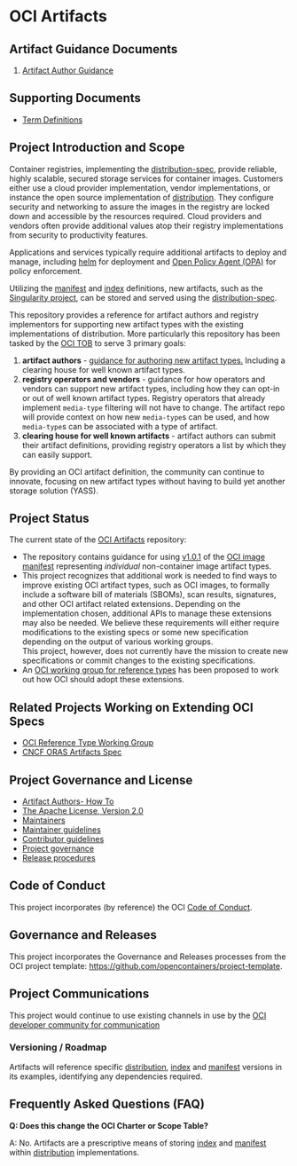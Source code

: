 # OCI Artifacts

## Artifact Guidance Documents

1. [Artifact Author Guidance](./artifact-authors.md)

## Supporting Documents

- [Term Definitions](./definitions-terms.md)

## Project Introduction and Scope

Container registries, implementing the [distribution-spec][distribution-spec], provide reliable, highly scalable, secured storage services for container images. Customers either use a cloud provider implementation, vendor implementations, or instance the open source implementation of [distribution][distribution]. They configure security and networking to assure the images in the registry are locked down and accessible by the resources required. Cloud providers and vendors often provide additional values atop their registry implementations from security to productivity features.

Applications and services typically require additional artifacts to deploy and manage, including [helm](https://helm.sh) for deployment and [Open Policy Agent (OPA)](https://github.com/open-policy-agent/opa/issues/1413) for policy enforcement.

Utilizing the [manifest][image-manifest] and [index][image-index] definitions, new artifacts, such as the [Singularity project][singularity], can be stored and served using the [distribution-spec][distribution-spec].

This repository provides a reference for artifact authors and registry implementors for supporting new artifact types with the existing implementations of distribution.
More particularly this repository has been tasked by the [OCI TOB](https://github.com/opencontainers/tob/blob/master/proposals/artifacts.md) to serve 3 primary goals:

1. **artifact authors** - [guidance for authoring new artifact types.][artifact-authors] Including a clearing house for well known artifact types.
1. **registry operators and vendors** - guidance for how operators and vendors can support new artifact types, including how they can opt-in or out of well known artifact types. Registry operators that already implement `media-type` filtering will not have to change. The artifact repo will provide context on how new `media-type`s can be used, and how `media-type`s can be associated with a type of artifact.
1. **clearing house for well known artifacts** - artifact authors can submit their artifact definitions, providing registry operators a list by which they can easily support.

By providing an OCI artifact definition, the community can continue to innovate, focusing on new artifact types without having to build yet another storage solution (YASS).

## Project Status

The current state of the [OCI Artifacts][oci-artifacts] repository:
- The repository contains guidance for using [v1.0.1][oci-image-v101] of the [OCI image manifest][image-manifest] representing *individual* non-container image artifact types.
- This project recognizes that additional work is needed to find ways to improve existing OCI artifact types, such as OCI images, to formally include a software bill of materials (SBOMs), scan results, signatures, and other OCI artifact related extensions. Depending on the implementation chosen, additional APIs to manage these extensions may also be needed. We believe these requirements will either require modifications to the existing specs or some new specification depending on the output of various working groups.  
  This project, however, does not currently have the mission to create new specifications or commit changes to the existing specifications.
- An [OCI working group for reference types][oci-reftype-wg] has been proposed to work out how OCI should adopt these extensions.

## Related Projects Working on Extending OCI Specs

  - [OCI Reference Type Working Group][oci-reftype-wg]
  - [CNCF ORAS Artifacts Spec][oras-artifacts]

## Project Governance and License

- [Artifact Authors- How To][artifact-authors]
- [The Apache License, Version 2.0](LICENSE)
- [Maintainers](MAINTAINERS)
- [Maintainer guidelines](MAINTAINERS_GUIDE.md)
- [Contributor guidelines](CONTRIBUTING.md)
- [Project governance](GOVERNANCE.md)
- [Release procedures](RELEASES.md)

## Code of Conduct

This project incorporates (by reference) the OCI [Code of Conduct][code-of-conduct].

## Governance and Releases

This project incorporates the Governance and Releases processes from the OCI project template: https://github.com/opencontainers/project-template.

## Project Communications

This project would continue to use existing channels in use by the [OCI developer community for communication](https://github.com/opencontainers/org#communications)

### Versioning / Roadmap

Artifacts will reference specific [distribution][distribution-spec], [index][image-index] and [manifest][image-manifest] versions in its examples, identifying any dependencies required.

## Frequently Asked Questions (FAQ)

**Q: Does this change the OCI Charter or Scope Table?**

A: No.  Artifacts are a prescriptive means of storing [index][image-index] and [manifest][image-manifest] within [distribution][distribution-spec] implementations.

[artifact-authors]:     ./artifact-authors.md
[code-of-conduct]:      https://github.com/opencontainers/.github/blob/master/CODE_OF_CONDUCT.md
[distribution]:         https://github.com/distribution/distribution
[distribution-spec]:    https://github.com/opencontainers/distribution-spec/
[image-index]:          https://github.com/opencontainers/image-spec/blob/main/image-index.md
[image-manifest]:       https://github.com/opencontainers/image-spec/blob/main/manifest.md
[oci-artifacts]:        https://github.com/opencontainers/artifacts
[oci-image-v101]:       https://github.com/opencontainers/image-spec/releases/tag/v1.0.1
[oci-reftype-wg]:       https://github.com/opencontainers/wg-reference-types/
[oras-artifacts]:       https://github.com/oras-project/artifacts-spec/
[singularity]:          https://github.com/sylabs/singularity

